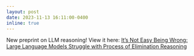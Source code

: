 ```yaml
---
layout: post
date: 2023-11-13 16:11:00-0400
inline: true
---
```

New preprint on LLM reasoning! View it here: [It’s Not Easy Being Wrong: Large Language Models Struggle with Process of Elimination Reasoning](https://arxiv.org/abs/2311.07532#)
<!-- New arXiv preprint on LLM reasoning capabilities! Check it out here  -->
<!-- Announcements and news can be much longer than just quick inline posts. In fact, they can have all the features available for the standard blog posts. See below. -->